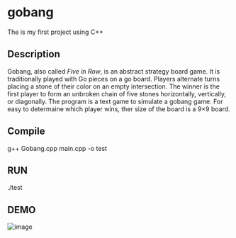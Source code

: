 # gobang
The is my first project using C++
## Description
Gobang, also called *Five in Row*, is an abstract strategy board game. It is traditionally played with Go pieces on a go board. Players alternate turns placing a stone of their color on an empty intersection. The winner is the first player to form an unbroken chain of five stones horizontally, vertically, or diagonally. The program is a text game to simulate a gobang game. For easy to determaine which player wins, ther size of the board is a 9×9 board.
## Compile
g++ Gobang.cpp main.cpp -o test
## RUN
./test
## DEMO
![image](https://github.com/weixinrui/gobang/edit/master/README.md/example.gif)
